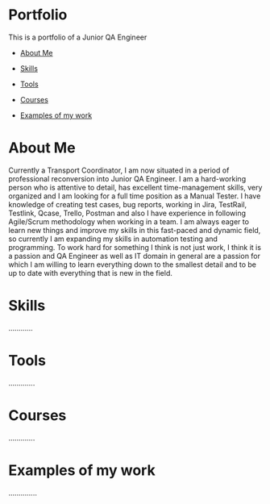 # Portfolio
This is a portfolio of a Junior QA Engineer

* [About Me](https://github.com/patakizoltandaniel/Portfolio/edit/main/README.md#about-me)

* [Skills](https://github.com/patakizoltandaniel/Portfolio/edit/main/README.md#skills)

* [Tools](https://github.com/patakizoltandaniel/Portfolio/edit/main/README.md#tools)

* [Courses](https://github.com/patakizoltandaniel/Portfolio/edit/main/README.md#courses)

* [Examples of my work](https://github.com/patakizoltandaniel/Portfolio/edit/main/README.md#examplesofmywork)

# About Me
  Currently a Transport Coordinator, I am now situated in a period of professional reconversion into Junior QA Engineer. I am a hard-working person who is attentive to detail, has excellent time-management       skills, very organized and I am looking for a full time position as a Manual Tester. I have knowledge of creating test cases, bug reports, working in Jira, TestRail, Testlink, Qcase, Trello, Postman and also I have experience in following Agile/Scrum methodology when working in a team. I am always eager to learn new things and improve my skills in this fast-paced and dynamic field, so currently I am expanding my skills in automation testing and programming. To work hard for something I think is not just work, I think it is a passion and QA Engineer as well as IT domain in general are a passion for which I am willing to learn everything down to the smallest detail and to be up to date with everything that is new in the field.

# Skills
  ............
# Tools
  .............
# Courses
  .............
# Examples of my work
  ..............



